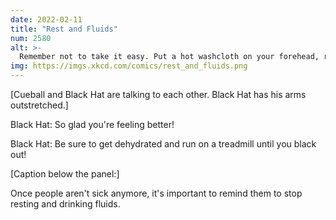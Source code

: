 ```yaml
---
date: 2022-02-11
title: "Rest and Fluids"
num: 2580
alt: >-
  Remember not to take it easy. Put a hot washcloth on your forehead, remain standing, and breathe dry air while taking lots of histamines. You need to give your body a chance to get sick again.
img: https://imgs.xkcd.com/comics/rest_and_fluids.png
---
```

[Cueball and Black Hat are talking to each other. Black Hat has his arms outstretched.]

Black Hat: So glad you're feeling better!

Black Hat: Be sure to get dehydrated and run on a treadmill until you black out!

[Caption below the panel:]

Once people aren't sick anymore, it's important to remind them to stop resting and drinking fluids.